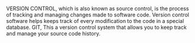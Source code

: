 VERSION CONTROL, which is also known as source control, is the process of tracking and managing changes made to software code.  Version control software helps keeps track of every modification to the code in a special database.
GIT, This a version control system that allows you to keep track and manage your source code history. 